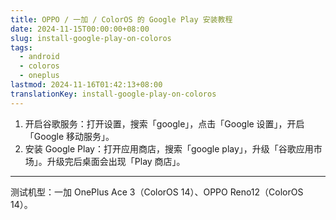 ```yaml
---
title: OPPO / 一加 / ColorOS 的 Google Play 安装教程
date: 2024-11-15T00:00:00+08:00
slug: install-google-play-on-coloros
tags:
  - android
  - coloros
  - oneplus
lastmod: 2024-11-16T01:42:13+08:00
translationKey: install-google-play-on-coloros
---
```


1. 开启谷歌服务：打开设置，搜索「google」，点击「Google 设置」，开启「Google 移动服务」。
2. 安装 Google Play：打开应用商店，搜索「google play」，升级「谷歌应用市场」。升级完后桌面会出现「Play 商店」。

---

测试机型：一加 OnePlus Ace 3（ColorOS 14）、OPPO Reno12（ColorOS 14）。

<!--
OPPO Reno12 是在线下店测试的。
-->